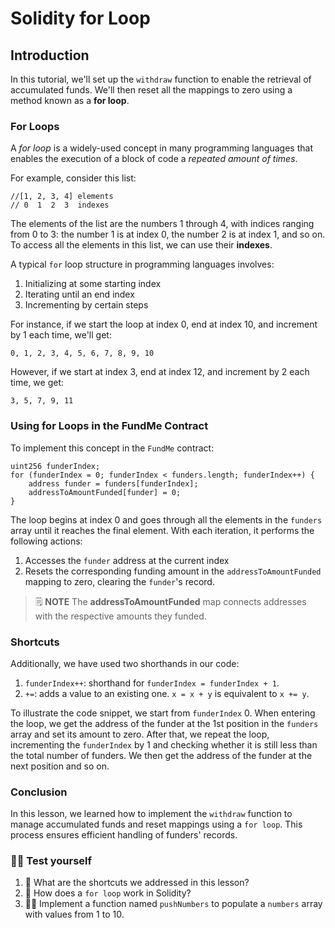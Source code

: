 # Solidity for Loop

## Introduction

In this tutorial, we'll set up the `withdraw` function to enable the retrieval of accumulated funds. We'll then reset all the mappings to zero using a method known as a **for loop**.

### For Loops

A _for loop_ is a widely-used concept in many programming languages that enables the execution of a block of code a _repeated amount of times_.

For example, consider this list:

```solidity
//[1, 2, 3, 4] elements
// 0  1  2  3  indexes
```

The elements of the list are the numbers 1 through 4, with indices ranging from 0 to 3: the number 1 is at index 0, the number 2 is at index 1, and so on. To access all the elements in this list, we can use their **indexes**.

A typical `for` loop structure in programming languages involves:

1. Initializing at some starting index
2. Iterating until an end index
3. Incrementing by certain steps

For instance, if we start the loop at index 0, end at index 10, and increment by 1 each time, we'll get:

```solidity
0, 1, 2, 3, 4, 5, 6, 7, 8, 9, 10
```

However, if we start at index 3, end at index 12, and increment by 2 each time, we get:

```solidity
3, 5, 7, 9, 11
```

### Using for Loops in the FundMe Contract

To implement this concept in the `FundMe` contract:

```solidity
uint256 funderIndex;
for (funderIndex = 0; funderIndex < funders.length; funderIndex++) {
    address funder = funders[funderIndex];
    addressToAmountFunded[funder] = 0;
}
```

The loop begins at index 0 and goes through all the elements in the `funders` array until it reaches the final element. With each iteration, it performs the following actions:

1. Accesses the `funder` address at the current index
2. Resets the corresponding funding amount in the `addressToAmountFunded` mapping to zero, clearing the `funder`'s record.

> 🗒️ **NOTE**
> The **addressToAmountFunded** map connects addresses with the respective amounts they funded.

### Shortcuts

Additionally, we have used two shorthands in our code:

1. `funderIndex++`: shorthand for `funderIndex = funderIndex + 1`.
2. `+=`: adds a value to an existing one. `x = x + y` is equivalent to `x += y`.

To illustrate the code snippet, we start from `funderIndex` 0. When entering the loop, we get the address of the funder at the 1st position in the `funders` array and set its amount to zero. After that, we repeat the loop, incrementing the `funderIndex` by 1 and checking whether it is still less than the total number of funders. We then get the address of the funder at the next position and so on.

### Conclusion

In this lesson, we learned how to implement the `withdraw` function to manage accumulated funds and reset mappings using a `for loop`. This process ensures efficient handling of funders' records.

### 🧑‍💻 Test yourself

1. 📕 What are the shortcuts we addressed in this lesson?
2. 📕 How does a `for loop` work in Solidity?
3. 🧑‍💻 Implement a function named `pushNumbers` to populate a `numbers` array with values from 1 to 10.
